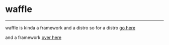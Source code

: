 # waffle
---
waffle is kinda a framework and a distro
so for a distro
[go here](DISTRO.md)

and a framework
[over here](FRAMEWORK.md)
